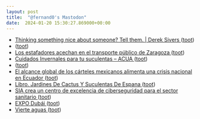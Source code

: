 ```yaml
---
layout: post
title:  "@fernand0's Mastodon"
date:  2024-01-20 15:30:27.869000+00:00
---
```

*  [Thinking something nice about someone? Tell them. \| Derek Sivers ](https://sive.rs/nic) ([toot](https://mastodon.social/@fernand0/111788990651862952))
*  [ ](https://archive.us20.list-manage.com/track/click?u=38bd6154386f64fcd92204a25) ([toot](https://mastodon.social/@fernand0/111788806540173687))
*  [Los estafadores acechan en el transporte público de Zaragoza ](https://www.elperiodicodearagon.com/zaragoza/2024/01/19/estafadores-acechan-transporte-publico-zaragoza-97084204.htm) ([toot](https://mastodon.social/@fernand0/111788717742849619))
*  [Cuidados Invernales para  tu suculentas – ACUA ](https://asociacionacua.org/cuidados-invernales-para-tu-suculenta) ([toot](https://mastodon.social/@fernand0/111788588094408737))
*  [ ](https://www.unizar.es/actualidad/vernoticia_ng.php?id=80623) ([toot](https://mastodon.social/@fernand0/111788499050548441))
*  [El alcance global de los cárteles mexicanos alimenta una crisis nacional en Ecuador ](https://www.latimes.com/espanol/internacional/articulo/2024-01-13/el-alcance-global-de-los-carteles-mexicanos-alimenta-una-crisis-nacional-en-ecuado) ([toot](https://mastodon.social/@fernand0/111788362015802374))
*  [Libro. Jardines De Cactus Y Suculentas De Espana ](https://fotografiasenmovimiento.wordpress.com/2024/01/20/libro-jardines-de-cactus-y-suculentas-de-espana) ([toot](https://mastodon.social/@fernand0/111788273107145006))
*  [SIA crea un centro de excelencia de ciberseguridad para el sector sanitario ](https://www.laecuaciondigital.com/empresas/sia-crea-un-centro-de-excelencia-de-ciberseguridad-para-el-sector-sanitario) ([toot](https://mastodon.social/@fernand0/111788200857599992))
*  [EXPO Dubái ](https://www.sngular.com/es/casos-de-exito/4/arte-tecnologia-en-expo-dubai-202) ([toot](https://mastodon.social/@fernand0/111788124975532087))
*  [Vierte aguas ](https://www.flickr.com/photos/fernand0/53456186667) ([toot](https://mastodon.social/@fernand0/111788119986789094))
